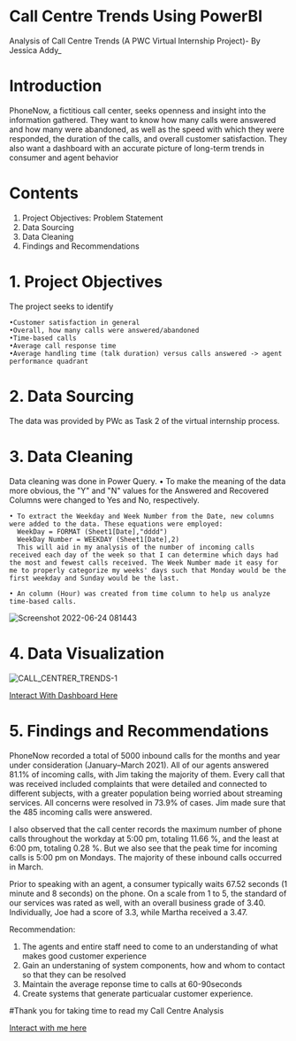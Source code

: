 # Call Centre Trends Using PowerBI
Analysis of Call Centre Trends (A PWC Virtual Internship Project)- By Jessica Addy_

# Introduction
PhoneNow, a fictitious call center, seeks openness and insight into the information gathered. They want to know how many calls were answered and how many were abandoned, as well as the speed with which they were responded, the duration of the calls, and overall customer satisfaction. They also want a dashboard with an accurate picture of long-term trends in consumer and agent behavior

# Contents
  1.  Project Objectives: Problem Statement
  2.  Data Sourcing
  3.  Data Cleaning
  4.  Findings and Recommendations
  
  
 # 1. Project Objectives
  The project seeks to identify
  
    •Customer satisfaction in general
    •Overall, how many calls were answered/abandoned
    •Time-based calls
    •Average call response time
    •Average handling time (talk duration) versus calls answered -> agent performance quadrant
    

  # 2. Data Sourcing
  The data was provided by PWc as Task 2 of the virtual internship process.
  

  # 3. Data Cleaning
  Data cleaning was done in Power Query. 
    • To make the meaning of the data more obvious, the "Y" and "N" values for the Answered and Recovered Columns were changed to Yes and No, respectively.

    • To extract the Weekday and Week Number from the Date, new columns were added to the data. These equations were employed:
      WeekDay = FORMAT (Sheet1[Date],"dddd")
      WeekDay Number = WEEKDAY (Sheet1[Date],2)
      This will aid in my analysis of the number of incoming calls received each day of the week so that I can determine which days had the most and fewest calls received. The Week Number made it easy for me to properly categorize my weeks' days such that Monday would be the first weekday and Sunday would be the last.

    • An column (Hour) was created from time column to help us analyze time-based calls. 

  ![Screenshot 2022-06-24 081443](https://user-images.githubusercontent.com/107724453/175509188-6d82a9d6-d023-421b-b23f-05b19490757c.png)
  
 # 4. Data Visualization
![CALL_CENTRER_TRENDS-1](https://user-images.githubusercontent.com/107724453/177151278-ac4eb41b-d290-4ec7-a652-abc184998779.png)

[Interact With Dashboard Here](https://app.powerbi.com/view?r=eyJrIjoiNDcyNTM5MTQtNGU3ZS00Njk0LWFkMWMtNGJjYWNjNTMwMDZkIiwidCI6ImU1MjBlNjgwLTk2OGMtNGM5Ny1hNjQ4LTc3ZjZmNmQ4MTA5ZiJ9)
 
 # 5. Findings and Recommendations
 
   PhoneNow recorded a total of 5000 inbound calls for the months and year under consideration (January–March 2021). All of our agents answered 81.1% of incoming calls, with Jim taking the majority of them. Every call that was received included complaints that were detailed and connected to different subjects, with a greater population being worried about streaming services. All concerns were resolved in 73.9% of cases. Jim made sure that the 485 incoming calls were answered.
   
   I also observed that the call center records the maximum number of phone calls throughout the workday at 5:00 pm, totaling 11.66 %, and the least at 6:00 pm, totaling 0.28 %. But we also see that the peak time for incoming calls is 5:00 pm on Mondays. The majority of these inbound calls occurred in March.

Prior to speaking with an agent, a consumer typically waits 67.52 seconds (1 minute and 8 seconds) on the phone. On a scale from 1 to 5, the standard of our services was rated as well, with an overall business grade of 3.40. Individually, Joe had a score of 3.3, while Martha received a 3.47.

Recommendation: 
  1. The agents and entire staff need to come to an understanding of what makes good customer experience
  2. Gain an understaning of system components, how and whom to contact so that they can be resolved
  3. Maintain the average reponse time to calls at 60-90seconds
  4. Create systems that generate particualar customer experience.


#Thank you for taking time to read my Call Centre Analysis

[Interact with me here](https://twitter.com/addy_xls)


   
 
 
 


  
  
